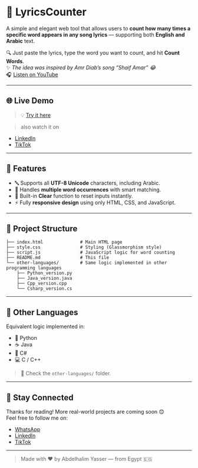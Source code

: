 # 🎵 LyricsCounter

A simple and elegant web tool that allows users to **count how many times a specific word appears in any song lyrics** — supporting both **English and Arabic** text.

🔍 Just paste the lyrics, type the word you want to count, and hit **Count Words**.  
✨ *The idea was inspired by Amr Diab’s song “Shaif Amar” 😂*  
🎧 [Listen on YouTube](https://youtu.be/yZvYROJvsHg?si=R88bIqyOXvTRrQwC)

---

## 🌐 Live Demo

> 💡 [Try it here](https://abdelhalim-yasser.github.io/LyricsCounter/)

> also watch it on
- [LinkedIn](https://www.linkedin.com/in/abdelhalim-yasser)
- [TikTok](https://www.tiktok.com/@your-handle)

---

## 🧠 Features

- 🔤 Supports all **UTF-8 Unicode** characters, including Arabic.
- 🔁 Handles **multiple word occurrences** with smart matching.
- 🧼 Built-in **Clear** function to reset inputs instantly.
- ⚡ Fully **responsive design** using only HTML, CSS, and JavaScript.

---
## 📁 Project Structure

```text
├── index.html              # Main HTML page  
├── style.css               # Styling (Glassmorphism style)  
├── script.js               # JavaScript logic for word counting  
├── README.md               # This file  
└── other-languages/        # Same logic implemented in other programming languages  
    ├── Python_version.py  
    ├── Java_version.java
    ├── Cpp_version.cpp  
    └── Csharp_version.cs  
```
---

## 🧪 Other Languages

Equivalent logic implemented in:

- 🐍 Python
- ☕ Java
- 💠 C#
- 💻 C / C++

> 📂 Check the `other-languages/` folder.

---

## 🙌 Stay Connected

Thanks for reading! More real-world projects are coming soon 😊  
Feel free to follow me on:

- [WhatsApp](https://wa.me/+201025481684)
- [LinkedIn](https://www.linkedin.com/in/abdelhalim-yasser)
- [TikTok](https://www.tiktok.com/@abdelhalimyasser27)

---

> Made with ❤️ by Abdelhalim Yasser — from Egypt 🇪🇬 

